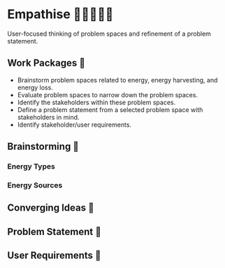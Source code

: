 # Empathise 🥰🥺💆✨💝

User-focused thinking of problem spaces and refinement of a problem statement.

## Work Packages 💼

- Brainstorm problem spaces related to energy, energy harvesting, and energy loss.
- Evaluate problem spaces to narrow down the problem spaces.
- Identify the stakeholders within these problem spaces.
- Define a problem statement from a selected problem space with stakeholders in mind.
- Identify stakeholder/user requirements.

## Brainstorming 🧠

### Energy Types

### Energy Sources

### 

## Converging Ideas 🧩

## Problem Statement 🤔

## User Requirements 🤝
